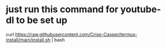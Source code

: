 # just run this command for youtube-dl to be set up
curl https://raw.githubusercontent.com/Crisp-Casper/termux-install/main/install.sh | bash
